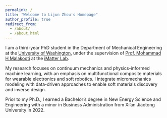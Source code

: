 ```yaml
---
permalink: /
title: "Welcome to Lijun Zhou's Homepage"
author_profile: true
redirect_from: 
  - /about/
  - /about.html
---
```


I am a third-year PhD student in the Department of Mechanical Engineering at the [University of Washington](https://www.washington.edu/), under the supervision of [Prof. Mohammad H Malakooti](https://www.me.washington.edu/facultyfinder/mohammad-malakooti) at the [iMatter Lab](https://sites.google.com/view/malakooti/research_1). 

My research focuses on continuum mechanics and physics-informed machine learning, with an emphasis on multifunctional composite materials for wearable electronics and soft robotics. I integrate micromechanics modeling with data-driven approaches to enable soft materials discovery and inverse design. 

Prior to my Ph.D., I earned a Bachelor’s degree in New Energy Science and Engineering with a minor in Business Administration from Xi’an Jiaotong University in 2022.
